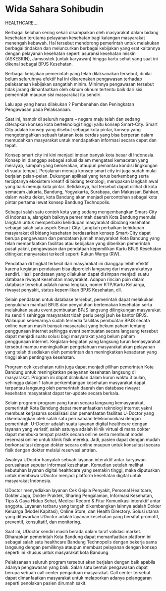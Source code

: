 # Wida Sahara Sohibudin
HEALTHCARE....

Berbagai keluhan sering sekali disampaikan oleh masyarakat dalam bidang kesehatan terutama pelayanan kesehatan bagi kalangan masyarakat menengah kebawah. Hal tersebut mendorong pemerintah untuk melakukan berbagai tindakan dan meluncurkan berbagai kebijakan yang erat kaitannya dengan pelayanan kesehatan seperti  asuransi kesehatan miskin (ASKESKIN), Jamsostek (untuk karyawan) hingga kartu sehat yang saat ini dikenal sebagai BPJS Kesehatan.

Berbagai kebijakan pemerintah yang telah dilaksanakan tersebut, dinilai belum seluruhnya efektif hal ini dikarenakan pengawasan terhadap pelaksanaan kebijakan sangatlah minim. Minimnya pengawasan tersebut tidak jarang dimanfaatkan oleh oknum oknum tertentu baik dari sisi pemerintah maupun sisi masyarakat itu sendiri.

Lalu apa yang harus dilakukan ?
    Pembenahan dan Peningkatan Pengawasan pada Pelaksanaan.

Saat ini, hampir di seluruh negara – negara maju telah dan sedang diterapkan konsep kota berteknologi tinggi yaitu konsep Smart-City. Smart City adalah konsep yang disebut sebagai kota pintar, konsep yang mengetengahkan sebuah tatanan kota cerdas yang bisa berperan dalam memudahkan masyarakat untuk mendapatkan informasi secara cepat dan tepat.

Konsep smart city ini kini menjadi impian banyak kota besar di Indonesia. Konsep ini dianggap sebagai solusi dalam mengatasi kemacetan yang merayap, sampah yang berserakan, ataupun pemantau kondisi lingkungan di suatu tempat. Perjalanan menuju konsep smart city ini juga sudah mulai berjalan pelan-pelan. Dukungan aplikasi yang terus berkembang serta terciptanya ekosistem kreatif di bidang teknologi, merupakan langkah awal yang baik menuju kota pintar. Setidaknya, hal tersebut dapat dilihat di kota semacam Jakarta, Bandung, Yogyakarta, Surabaya, dan Makassar. Bahkan, dalam waktu dekat, kota Bandung akan menjadi percontohan sebagai kota pintar pertama lewat konsep Bandung Technopolis.

Sebagai salah satu contoh kota yang sedang mengembangkan Smart-City di Indonesia, alangkah baiknya pemerintah daerah Kota Bandung memulai langkah untuk memperbaiki kehidupan masyarakat dibidang kesehatan sebagai salah satu aspek  Smart-City. Langkah perbaikan kehidupan masyarakat di bidang kesehatan berdasarkan konsep Smart-City dapat berupa pengawasan dan pendataan jumlah masyarakat Kota Bandung yang telah memanfaatkan fasilitas atau kebijakan yang diberikan pemerintah pusat yakni, pengawasan dan pendataan kepemilikan Kartu BPJS Kesehatan ditingkat manyarakat terkecil seperti Rukun Warga (RW). 

Pendataan di tingkat terkecil dari masyarakat ini dianggap lebih efektif karena kegiatan pendataan bisa diperoleh langsung dari masyarakatnya sendiri. Hasil pendataan yang dilakukan dapat disimpan menjadi suatu database riwayat kesehatan masyarakat. Adapun rincian poin dalam database tersebut adalah nama lengkap, nomer KTP/Kartu Keluarga, riwayat penyakit, status kepemilikan BPJS Kesehatan, dll. 

Selain pendataan untuk database tersebut, pemerintah dapat melakukan penyuluhan manfaat BPJS dan penyuluhan bertemakan kesehatan serta melakukan suatu event pembuatan BPJS langsung dilingkungan masyarakat itu sendiri sehingga masyarakat tidah perlu pergi jauh ke kantor BPJS. Walaupun sebenarnya sudah tersedia fasilitas pembuatan BPJS secata online namun masih banyak masyarakat yang bekum paham tentang penggunaan internet sehingga event pembuatan secara langsung tersebut dapat menjadi suatu solusi bagi masyarakat yang belum paham penggunaan internet. Kegiatan-kegiatan yang langsung turun kemasyarakat tersebut mampu meningkatkan pengetahuan masyarakat akan pelayanan yang telah disediakan oleh pemerintah dan meningkatkan kesadaran yang tinggi akan pentingnya kesehatan.

Program cek kesehatan rutin juga dapat menjadi pilihan pemerintah Kota Bandung untuk meningkatkan pelayanan kesehatan langsung di masyarakat. Program ini dapat dilakukan dalam kurun waktu 3 bulan, sehingga dalam 1 tahun perkembangan kesehatan masyarakat dapat terpantau langsung oleh pemerintah daerah dan database riwayat kesehatan masyarakat dapat ter-update secara berkala.

Selain program-program yang turun secara langsung kemasyarakat, pemerintah Kota Bandung dapat memanfaatkan teknologi internet yakni membuat kerjasama sosialisasi dan pemanfaatan fasilitas U-Doctor yang dikembangkan oleh salah satu perusahaan telekomunikasi dengan pemerintah. U-Doctor adalah suatu layanan digital healthcare dengan layanan yang variatif, salah satunya adalah klinik virtual di mana dokter dapat membuka tempat praktik secara online serta membuat model reservasi online untuk klinik fisik mereka. Jadi, pasien dapat dengan mudah berkonsultasi dengan dokter secara online maupun  untuk konsultasi secara fisik dengan dokter melalui reservasi antrian.

Awalnya UDoctor hanyalah sebuah layanan interaktif antar karyawan perusahaan seputar informasi kesehatan. Kemudian setelah melihat kebutuhan layanan digital healthcare yang semakin tinggi, maka diputuskan untuk membawa UDoctor menjadi platform kesehatan digital untuk masyarakat Indonesia. 

UDoctor menyediakan layanan Cek Gejala Penyakit, Personal Healtcare, Dokter Jaga, Dokter Praktek, Sharing Pengalaman, Informasi Kesehatan, Tips & Gaya Hidup Sehat, Medical Record & Fitur Komunikasi interaktif antar anggota. Layanan terbaru yang tengah dikembangkan lainnya adalah Dokter Keluarga (Model Kapitasi), Online Store, dan Health Directory. Solusi utama yang ditawarkan UDoctor adalah layanan kesehatan yang bersifat promotif, preventif, konsultatif, dan monitoring.

Saat ini, UDoctor sendiri masih berada dalam taraf validasi market. Diharapkan pemerintah Kota Bandung dapat memanfaatkan platform ini sebagai salah satu healthcare Bandung Technopolis dengan bekerja sama langsung dengan pemiliknya ataupun membuat pelayanan dengan konsep seperti ini khusus untuk masyarakat kota Bandung.

Pelaksanaan seluruh program tersebut akan berjalan dengan baik apabila adanya pengawasan yang baik. Salah satu bentuk pengawasan dapat berupa sebuah call center pengaduan masyarakat. Call center tersebut dapat dimanfaatkan masyarakat untuk melaporkan adanya pelanggaran seperti penolakan pasien dirumah sakit.
